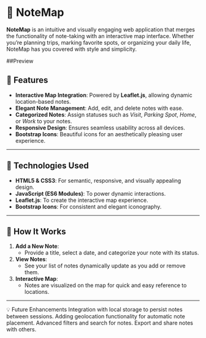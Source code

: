 # 📌 NoteMap

**NoteMap** is an intuitive and visually engaging web application that merges the functionality of note-taking with an interactive map interface. Whether you’re planning trips, marking favorite spots, or organizing your daily life, NoteMap has you covered with style and simplicity.

##Preview


## 🌟 Features

- **Interactive Map Integration**: Powered by **Leaflet.js**, allowing dynamic location-based notes.
- **Elegant Note Management**: Add, edit, and delete notes with ease. 
- **Categorized Notes**: Assign statuses such as *Visit*, *Parking Spot*, *Home*, or *Work* to your notes.
- **Responsive Design**: Ensures seamless usability across all devices.
- **Bootstrap Icons**: Beautiful icons for an aesthetically pleasing user experience.

---

## 🚀 Technologies Used

- **HTML5 & CSS3**: For semantic, responsive, and visually appealing design.
- **JavaScript (ES6 Modules)**: To power dynamic interactions.
- **Leaflet.js**: To create the interactive map experience.
- **Bootstrap Icons**: For consistent and elegant iconography.

---
## 📖 How It Works

1. **Add a New Note**:  
   - Provide a title, select a date, and categorize your note with its status.
2. **View Notes**:  
   - See your list of notes dynamically update as you add or remove them.
3. **Interactive Map**:  
   - Notes are visualized on the map for quick and easy reference to locations.

---
💡 Future Enhancements
Integration with local storage to persist notes between sessions.
Adding geolocation functionality for automatic note placement.
Advanced filters and search for notes.
Export and share notes with others.
